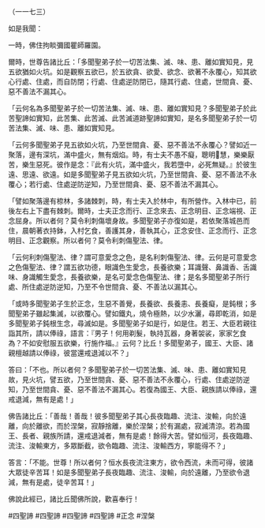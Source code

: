 （一一七三）

如是我聞：

一時，佛住拘睒彌國瞿師羅園。

爾時，世尊告諸比丘：「多聞聖弟子於一切苦法集、滅、味、患、離如實知見，見五欲猶如火坑。如是觀察五欲已，於五欲貪、欲愛、欲念、欲著不永覆心，知其欲心行處、住處，而自防閉；行處、住處逆防閉已，隨其行處、住處，世間貪、憂、惡不善法不漏其心。

「云何名為多聞聖弟子於一切苦法集、滅、味、患、離如實知見？多聞聖弟子於此苦聖諦如實知，此苦集、此苦滅、此苦滅道跡聖諦如實知，是名多聞聖弟子於一切苦法集、滅、味、患、離如實知見。

「云何多聞聖弟子見五欲如火坑，乃至世間貪、憂、惡不善法不永覆心？譬如近一聚落，邊有深坑，滿中盛火，無有烟焰。時，有士夫不愚不癡，聰明𭶑慧，樂樂厭苦，樂生惡死。彼作是念：『此有火坑，滿中盛火，我若墮中，必死無疑。』於彼生遠、思遠、欲遠。如是多聞聖弟子見五欲如火坑，乃至世間貪、憂、惡不善法不永覆心；若行處、住處逆防逆知，乃至世間貪、憂、惡不善法不漏其心。

「譬如聚落邊有㮈林，多諸棘刺，時，有士夫入於林中，有所營作。入林中已，前後左右上下盡有棘刺。爾時，士夫正念而行、正念來去、正念明目、正念端視、正念屈身。所以者何？莫令利刺傷壞身故。多聞聖弟子亦復如是，若依聚落城邑而住，晨朝著衣持鉢，入村乞食，善護其身，善執其心，正念安住、正念而行、正念明目、正念觀察。所以者何？莫令利刺傷聖法、律。

「云何利刺傷聖法、律？謂可意愛念之色，是名利刺傷聖法、律。云何是可意愛念之色傷聖法、律？謂五欲功德，眼識色生愛念，長養欲樂；耳識聲、鼻識香、舌識味、身識觸生愛念，長養欲樂，是名可愛念色傷聖法、律；是名多聞聖弟子所行處、所住處逆防逆知，乃至不令世間貪、憂、不善法以漏其心。

「或時多聞聖弟子生於正念，生惡不善覺，長養欲、長養恚、長養癡，是鈍根；多聞聖弟子雖起集滅，以欲覆心。譬如鐵丸，燒令極熱，以少水灑，尋即乾消，如是多聞聖弟子鈍根生念，尋滅如是。多聞聖弟子如是行，如是住。若王、大臣若親往詣其所，請以俸祿，語言：『男子！何用剃髮，執持瓦器，身著袈裟，家家乞食為？不如安慰服五欲樂，行施作福。』云何？比丘！多聞聖弟子，國王、大臣、諸親檀越請以俸祿，彼當還戒退減以不？」

答曰：「不也。所以者何？多聞聖弟子於一切苦法集、滅、味、患、離如實知見故，見火坑，譬五欲，乃至世間貪、憂、惡不善法不永覆心，行處、住處逆防逆知，乃至世間貪、憂、惡不善法不漏其心。若復為國王、大臣、親族請以俸祿，還戒退減，無有是處！」

佛告諸比丘：「善哉！善哉！彼多聞聖弟子其心長夜臨趣、流注、浚輸，向於遠離，向於離欲，而於涅槃，寂靜捨離，樂於涅槃；於有漏處，寂滅清涼。若為國王、長者、親族所請，還戒退減者，無有是處！餘得大苦。譬如恒河，長夜臨趣、流注、浚輸東方，多眾斷截，欲令臨趣、流注、浚輸西方，寧能得不？」

答言：「不能。世尊！所以者何？恒水長夜流注東方，欲令西流，未而可得，彼諸大眾徒辛苦耳！如是多聞聖弟子長夜臨趣、流注、浚輸，向於遠離，乃至欲令退減，無有是處，徒辛苦耳！」

佛說此經已，諸比丘聞佛所說，歡喜奉行！



#四聖諦
#四聖諦
#四聖諦
#四聖諦
#正念
#涅槃
